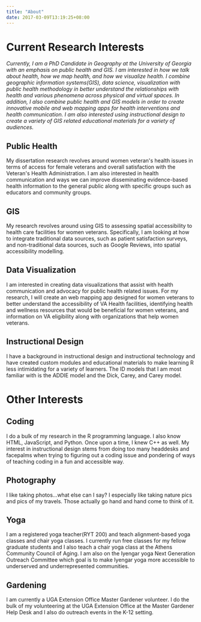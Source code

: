 ```yaml
---
title: "About"
date: 2017-03-09T13:19:25+08:00
---
```


# Current Research Interests

<i>Currently, I am a PhD Candidate in Geography at the University of Georgia with an emphasis on public health and GIS. I am interested in how we talk about health, how we map health, and how we visualize health. I combine geographic information systems(GIS), data science, visualization with public health methodology in better understand the relationships with health and various phenomena across physical and virtual spaces. In addition, I also combine public health and GIS models in order to create innovative mobile and web mapping apps for health interventions and health communication. I am also interested using instructional design to create a variety of GIS related educational materials for a variety of audiences.</i>


## Public Health
My dissertation research revolves around women veteran's health issues in terms of access for female veterans and overall satisfaction with the Veteran's Health Administration. I am also interested in health communication and ways we can improve disseminating evidence-based health information to the general public along with specific groups such as educators and community groups.

## GIS
My research revolves around using GIS to assessing spatial accessibility to health care facilities for women veterans. Specifically, I am looking at how to integrate traditional data sources, such as patient satisfaction surveys, and non-traditional data sources, such as Google Reviews, into spatial accessibility modelling. 

## Data Visualization
I am interested in creating data visualizations that assist with health communication and advocacy for public health related issues. For my research, I will create an web mapping app designed for women veterans to better understand the accessibility of VA Health facilities, identifying health and wellness resources that would be beneficial for women veterans, and information on VA eligibility along with organizations that help women veterans. 

## Instructional Design
 I have a background in instructional design and instructional technology and have created custom modules and educational materials to make learning R less intimidating for a variety of learners. The ID models that I am most familiar with is the ADDIE model and the Dick, Carey, and Carey model.
 

# Other Interests

## Coding
I do a bulk of my research in the R programming language. I also know HTML, JavaScript, and Python. Once upon a time, I knew C++ as well. My interest in instructional design stems from doing too many headdesks and facepalms when trying to figuring out a coding issue and pondering of ways of teaching coding in a fun and accessible way. 

## Photography
I like taking photos...what else can I say? I especially like taking nature pics and pics of my travels. Those actually go hand and hand come to think of it.

## Yoga
I am a registered yoga teacher(RYT 200) and teach alignment-based yoga classes and chair yoga classes. I currently run free classes for my fellow graduate students and I also teach a chair yoga class at the Athens Community Council of Aging. I am also on the Iyengar yoga Next Generation Outreach Committee which goal is to make Iyengar yoga more accessible to underserved and underrepresented communities. 

## Gardening
I am currently a UGA Extension Office Master Gardener volunteer. I do the bulk of my volunteering at the UGA Extension Office at the Master Gardener Help Desk and I also do outreach events in the K-12 setting. 
